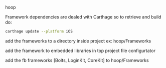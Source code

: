hoop

Framework dependencies are dealed with Carthage so to retrieve and build do:

```bash
carthage update --platform iOS
```

add the frameworks to a directory inside project ex: hoop/Frameworks

add the framework to embedded libraries in top project file configurtator

add the fb frameworks [Bolts, LoginKit, CoreKit] to hoop/Frameworks 
